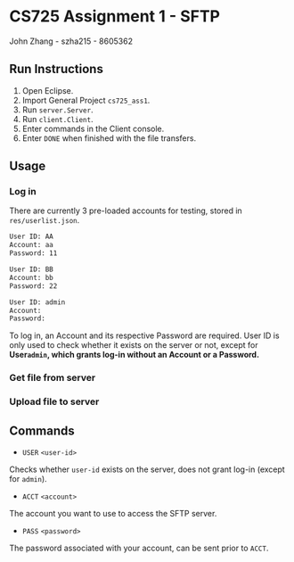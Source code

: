 # CS725 Assignment 1 - SFTP

John Zhang - szha215 - 8605362

## Run Instructions

1. Open Eclipse.
2. Import General Project `cs725_ass1`.
3. Run `server.Server`.
4. Run `client.Client`.
5. Enter commands in the Client console.
6. Enter `DONE` when finished with the file transfers.

## Usage

### Log in

There are currently 3 pre-loaded accounts for testing, stored in `res/userlist.json`. 

```reStructuredText
User ID: AA
Account: aa
Password: 11
```

```reStructuredText
User ID: BB
Account: bb
Password: 22
```

```reStructuredText
User ID: admin
Account:
Password:
```

To log in, an Account and its respective Password are required. User ID is only used to check whether it exists on the server or not, except for **User`admin`, which grants log-in without an Account or a Password.**

### Get file from server



### Upload file to server



## Commands

- `USER` `<user-id>`

 Checks whether `user-id` exists on the server, does not grant log-in (except for `admin`).



- `ACCT` `<account>`

The account you want to use to access the SFTP server.



- `PASS` `<password>`

The password associated with your account, can be sent prior to `ACCT`.